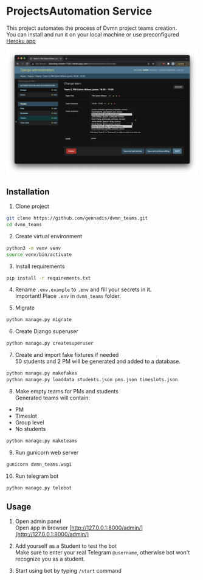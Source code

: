 # ProjectsAutomation Service

This project automates the process of Dvmn project teams creation.  
You can install and run it on your local machine or use preconfigured [Heroku app](http://blooming-stream-71357.herokuapp.com/admin)


![Screenshot](Screenshot.png)

## Installation
1. Clone project
```bash
git clone https://github.com/gennadis/dvmn_teams.git
cd dvmn_teams
```

2. Create virtual environment
```bash
python3 -m venv venv
source venv/bin/activate
```

3. Install requirements
```bash
pip install -r requirements.txt
```

4. Rename `.env.example` to `.env` and fill your secrets in it.  
Important! Place `.env` in `dvmn_teams` folder.


5. Migrate
```bash
python manage.py migrate
```

6. Create Django superuser
```bash
python manage.py createsuperuser
```

7. Create and import fake fixtures if needed  
50 students and 2 PM will be generated and added to a database.
```bash
python manage.py makefakes
python manage.py loaddata students.json pms.json timeslots.json
```

8. Make empty teams for PMs and students  
Generated teams will contain:  
- PM
- Timeslot
- Group level
- No students
```bash
python manage.py maketeams
```

9. Run gunicorn web server
```bash
gunicorn dvmn_teams.wsgi
```

10. Run telegram bot
```bash
python manage.py telebot
```

## Usage
1. Open admin panel  
Open app in browser [http://127.0.0.1:8000/admin/](http://127.0.0.1:8000/admin/)

2. Add yourself as a Student to test the bot  
Make sure to enter your real Telegram `@username`, otherwise bot won't recognize you as a student.

3. Start using bot by typing `/start` command
